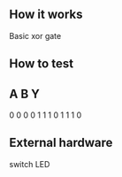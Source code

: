 <!---

This file is used to generate your project datasheet. Please fill in the information below and delete any unused
sections.

You can also include images in this folder and reference them in the markdown. Each image must be less than
512 kb in size, and the combined size of all images must be less than 1 MB.
-->

## How it works

Basic xor gate

## How to test

A B    Y
---------
0 0    0
0 1    1
1 0    1
1 1    0
## External hardware

switch
LED
